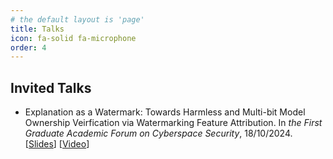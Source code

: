 ```yaml
---
# the default layout is 'page'
title: Talks
icon: fa-solid fa-microphone
order: 4
---
```



## Invited Talks

- Explanation as a Watermark: Towards Harmless and Multi-bit Model Ownership Veirfication via Watermarking Feature Attribution. In *the First Graduate Academic Forum on Cyberspace Security*, 18/10/2024. [[Slides](https://drive.google.com/file/d/1_xFE_Hrd63RO6FnS6-iLNZqEfi8LWN8b/view?usp=sharing)] [[Video](https://www.bilibili.com/video/BV1QLCUYuEKM/?spm_id_from=333.1007.top_right_bar_window_custom_collection.content.click&vd_source=0ad058edb73c797b6b7aa0a2d042244c)]
